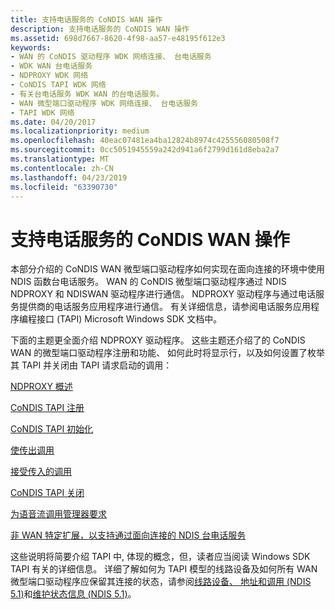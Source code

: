 ```yaml
---
title: 支持电话服务的 CoNDIS WAN 操作
description: 支持电话服务的 CoNDIS WAN 操作
ms.assetid: 698d7667-8620-4f98-aa57-e48195f612e3
keywords:
- WAN 的 CoNDIS 驱动程序 WDK 网络连接、 台电话服务
- WDK WAN 台电话服务
- NDPROXY WDK 网络
- CoNDIS TAPI WDK 网络
- 有关台电话服务 WDK WAN 的台电话服务。
- WAN 微型端口驱动程序 WDK 网络连接、 台电话服务
- TAPI WDK 网络
ms.date: 04/20/2017
ms.localizationpriority: medium
ms.openlocfilehash: 40eac07481ea4ba12824b8974c425556080508f7
ms.sourcegitcommit: 0cc5051945559a242d941a6f2799d161d8eba2a7
ms.translationtype: MT
ms.contentlocale: zh-CN
ms.lasthandoff: 04/23/2019
ms.locfileid: "63390730"
---
```

# <a name="condis-wan-operations-that-support-telephonic-services"></a>支持电话服务的 CoNDIS WAN 操作





本部分介绍的 CoNDIS WAN 微型端口驱动程序如何实现在面向连接的环境中使用 NDIS 函数台电话服务。 WAN 的 CoNDIS 微型端口驱动程序通过 NDIS NDPROXY 和 NDISWAN 驱动程序进行通信。 NDPROXY 驱动程序与通过电话服务提供商的电话服务应用程序进行通信。 有关详细信息，请参阅电话服务应用程序编程接口 (TAPI) Microsoft Windows SDK 文档中。

下面的主题更全面介绍 NDPROXY 驱动程序。 这些主题还介绍了的 CoNDIS WAN 的微型端口驱动程序注册和功能、 如何此时将显示行，以及如何设置了枚举其 TAPI 并关闭由 TAPI 请求启动的调用：

[NDPROXY 概述](ndproxy-overview.md)

[CoNDIS TAPI 注册](condis-tapi-registration.md)

[CoNDIS TAPI 初始化](condis-tapi-initialization.md)

[使传出调用](making-outgoing-calls.md)

[接受传入的调用](accepting-incoming-calls.md)

[CoNDIS TAPI 关闭](condis-tapi-shutdown.md)

[为语音流调用管理器要求](call-manager-requirements-for-voice-streaming.md)

[非 WAN 特定扩展，以支持通过面向连接的 NDIS 台电话服务](non-wan-specific-extensions-to-support-telephonic-services-over-connec.md)

这些说明将简要介绍 TAPI 中, 体现的概念，但，读者应当阅读 Windows SDK TAPI 有关的详细信息。 详细了解如何为 TAPI 模型的线路设备及如何所有 WAN 微型端口驱动程序应保留其连接的状态，请参阅[线路设备、 地址和调用 (NDIS 5.1)](https://msdn.microsoft.com/library/windows/hardware/ff549181)和[维护状态信息 (NDIS 5.1)](https://msdn.microsoft.com/library/windows/hardware/ff549232)。

 

 





